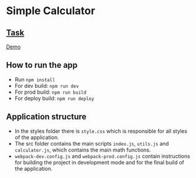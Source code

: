 # Simple Calculator

## [Task](https://docs.google.com/document/d/1zpXXeSae-BlcxPKgw3DhxZA92cspVailrPYoaXSYrW8/edit?usp=sharing)

[Demo](https://tim-ti.github.io/simple-calculator)

##  How to run the app

+ Run `npm install`
+ For dev build: `npm run dev`
+ For prod build: `npm run build`
+ For deploy build: `npm run deploy`

## Application structure 

+ In the styles folder there is `style.css` which is responsible for all styles of the application.
+ The src folder contains the main scripts `index.js`, `utils.js` and `calculator.js`, which contains the main math functions.
+ `webpack-dev.config.js` and `webpack-prod.config.js` contain instructions for building the project in development mode and for the final build of the application.
